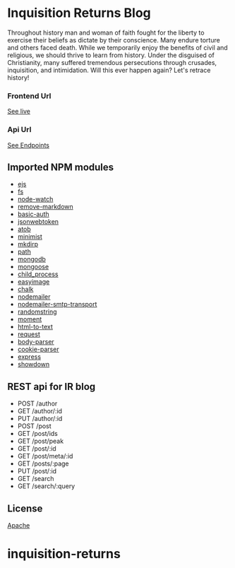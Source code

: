 # Inquisition Returns Blog
Throughout history man and woman of faith fought for the liberty to exercise their beliefs as dictate by their conscience. Many endure torture and others faced death. While we temporarily enjoy the benefits of civil and religious, we should thrive to learn from history. Under the disguised of Christianity, many suffered tremendous persecutions through crusades, inquisition, and intimidation. Will this ever happen again? Let's retrace history!

### Frontend Url
[See live](https://inquisitionreturns.com)

### Api Url
[See Endpoints](http://api.wspecs.com/ir)

## Imported NPM modules

* [ejs](https://www.npmjs.com/package/ejs) 
* [fs](https://www.npmjs.com/package/fs) 
* [node-watch](https://www.npmjs.com/package/node-watch) 
* [remove-markdown](https://www.npmjs.com/package/remove-markdown) 
* [basic-auth](https://www.npmjs.com/package/basic-auth) 
* [jsonwebtoken](https://www.npmjs.com/package/jsonwebtoken) 
* [atob](https://www.npmjs.com/package/atob) 
* [minimist](https://www.npmjs.com/package/minimist) 
* [mkdirp](https://www.npmjs.com/package/mkdirp) 
* [path](https://www.npmjs.com/package/path) 
* [mongodb](https://www.npmjs.com/package/mongodb) 
* [mongoose](https://www.npmjs.com/package/mongoose) 
* [child_process](https://www.npmjs.com/package/child_process) 
* [easyimage](https://www.npmjs.com/package/easyimage) 
* [chalk](https://www.npmjs.com/package/chalk) 
* [nodemailer](https://www.npmjs.com/package/nodemailer) 
* [nodemailer-smtp-transport](https://www.npmjs.com/package/nodemailer-smtp-transport) 
* [randomstring](https://www.npmjs.com/package/randomstring) 
* [moment](https://www.npmjs.com/package/moment) 
* [html-to-text](https://www.npmjs.com/package/html-to-text) 
* [request](https://www.npmjs.com/package/request) 
* [body-parser](https://www.npmjs.com/package/body-parser) 
* [cookie-parser](https://www.npmjs.com/package/cookie-parser) 
* [express](https://www.npmjs.com/package/express) 
* [showdown](https://www.npmjs.com/package/showdown) 

## REST api for IR blog
* POST /author
* GET /author/:id
* PUT /author/:id
* POST /post
* GET /post/ids
* GET /post/peak
* GET /post/:id
* GET /post/meta/:id
* GET /posts/:page
* PUT /post/:id
* GET /search
* GET /search/:query

## License
[Apache](LICENSE)
# inquisition-returns

